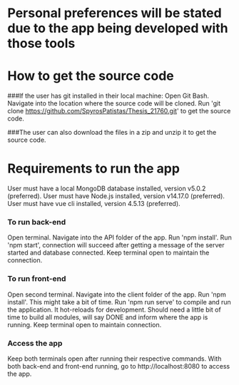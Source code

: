 # Personal preferences will be stated due to the app being developed with those tools

# How to get the source code
###If the user has git installed in their local machine:
Open Git Bash.
Navigate into the location where the source code will be cloned.
Run 'git clone https://github.com/SpyrosPatistas/Thesis_21760.git' to get the source code.

###The user can also download the files in a zip and unzip it to get the source code.

# Requirements to run the app
User must have a local MongoDB database installed, version v5.0.2 (preferred).
User must have Node.js installed, version v14.17.0 (preferred).
User must have vue cli installed, version 4.5.13 (preferred).

### To run back-end
Open terminal.
Navigate into the API folder of the app.
Run 'npm install'.
Run 'npm start', connection will succeed after getting a message of the server started and database connected.
Keep terminal open to maintain the connection.

### To run front-end
Open second terminal.
Navigate into the client folder of the app.
Run 'npm install'. This might take a bit of time.
Run 'npm run serve' to compile and run the application. It hot-reloads for development.
Should need a little bit of time to build all modules, will say DONE and inform where the app is running.
Keep terminal open to maintain connection.

### Access the app
Keep both terminals open after running their respective commands.
With both back-end and front-end running, go to http://localhost:8080 to access the app.